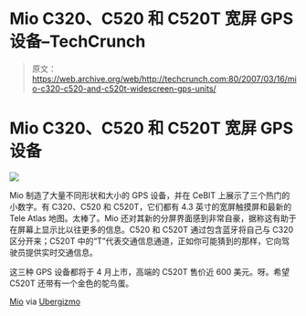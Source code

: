 # Mio C320、C520 和 C520T 宽屏 GPS 设备–TechCrunch

> 原文：<https://web.archive.org/web/http://techcrunch.com:80/2007/03/16/mio-c320-c520-and-c520t-widescreen-gps-units/>

# Mio C320、C520 和 C520T 宽屏 GPS 设备

![](img/3493229c67dd5eb039036269d3984e0d.png)

Mio 制造了大量不同形状和大小的 GPS 设备，并在 CeBIT 上展示了三个热门的小数字。有 C320、C520 和 C520T，它们都有 4.3 英寸的宽屏触摸屏和最新的 Tele Atlas 地图。太棒了。Mio 还对其新的分屏界面感到非常自豪，据称这有助于在屏幕上显示比以往更多的信息。C520 和 C520T 通过包含蓝牙将自己与 C320 区分开来；C520T 中的“T”代表交通信息通道，正如你可能猜到的那样，它向驾驶员提供实时交通信息。

这三种 GPS 设备都将于 4 月上市，高端的 C520T 售价近 600 美元。呀。希望 C520T 还带有一个金色的鸵鸟蛋。

[Mio](https://web.archive.org/web/20201024183159/http://www.mio-tech.com/index.htm) via [Ubergizmo](https://web.archive.org/web/20201024183159/http://www.ubergizmo.com/15/archives/2007/03/mio_debuts_trio_of_gps_devices.html)